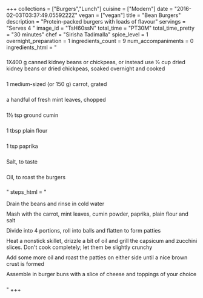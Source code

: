 +++
collections = ["Burgers","Lunch"]
cuisine = ["Modern"]
date = "2016-02-03T03:37:49.0559222Z"
vegan = ["vegan"]
title = "Bean Burgers"
description = "Protein-packed burgers with loads of flavour"
servings = "Serves 4 "
image_id = "TsH60ssN"
total_time = "PT30M"
total_time_pretty = "30 minutes"
chef = "Sirisha Tadimalla"
spice_level = 1
overnight_preparation = 1
ingredients_count = 9
num_accompaniments = 0
ingredients_html = "<ul style='padding-left: 0; list-style: none;'><li itemprop='recipeIngredient' style='margin: 8px 0px;padding: 8px 0px;'>1X400 g canned kidney beans or chickpeas, or instead use ½ cup dried kidney beans or dried chickpeas, soaked overnight and cooked</li><li itemprop='recipeIngredient' style='margin: 8px 0px;padding: 8px 0px;'>1 medium-sized (or 150 g) carrot, grated</li><li itemprop='recipeIngredient' style='margin: 8px 0px;padding: 8px 0px;'>a handful of fresh mint leaves, chopped</li><li itemprop='recipeIngredient' style='margin: 8px 0px;padding: 8px 0px;'>1½ tsp ground cumin</li><li itemprop='recipeIngredient' style='margin: 8px 0px;padding: 8px 0px;'>1 tbsp plain flour</li><li itemprop='recipeIngredient' style='margin: 8px 0px;padding: 8px 0px;'>1 tsp paprika</li><li itemprop='recipeIngredient' style='margin: 8px 0px;padding: 8px 0px;'>Salt, to taste</li><li itemprop='recipeIngredient' style='margin: 8px 0px;padding: 8px 0px;'>Oil, to roast the burgers</li></ul>"
steps_html = "<ol style='list-style: none inside; padding-left: 0px;'><li style='padding-bottom: 10px;'><i class='step-track-icon fa fa-square-o'></i><span class='step-text' itemprop='recipeInstructions'>Drain the beans and rinse in cold water</span></li><li style='padding-bottom: 10px;'><i class='step-track-icon fa fa-square-o'></i><span class='step-text' itemprop='recipeInstructions'>Mash with the carrot, mint leaves, cumin powder, paprika, plain flour and salt</span></li><li style='padding-bottom: 10px;'><i class='step-track-icon fa fa-square-o'></i><span class='step-text' itemprop='recipeInstructions'>Divide into 4 portions, roll into balls and flatten to form patties</span></li><li style='padding-bottom: 10px;'><i class='step-track-icon fa fa-square-o'></i><span class='step-text' itemprop='recipeInstructions'>Heat a nonstick skillet, drizzle a bit of oil and grill the capsicum and zucchini slices. Don't cook completely; let them be slightly crunchy</span></li><li style='padding-bottom: 10px;'><i class='step-track-icon fa fa-square-o'></i><span class='step-text' itemprop='recipeInstructions'>Add some more oil and roast the patties on either side until a nice brown crust is formed</span></li><li style='padding-bottom: 10px;'><i class='step-track-icon fa fa-square-o'></i><span class='step-text' itemprop='recipeInstructions'>Assemble in burger buns with a slice of cheese and toppings of your choice</span></li></ol>"
+++

